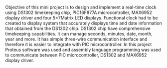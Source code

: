 Objective of this mini project is to design and implement a real-time clock using DS1302 timekeeping chip, PIC16F877A microcontroller, MAX6952 display driver and four 5×7Matrix LED displays. 
Functional clock had to be created to display system that accurately displays time and date information that obtained from the DS1302 chip.
DS1302 chip have comprehensive timekeeping capabilities. It can manage seconds, minutes, date, month, year and more. It has simple three-wire communication interface and therefore it is easier to integrate with PIC microcontroller.
In this project Proteus software was used and assembly language programming was used to communicate between PIC microcontroller, DS1302 and MAX6952 display driver. 
